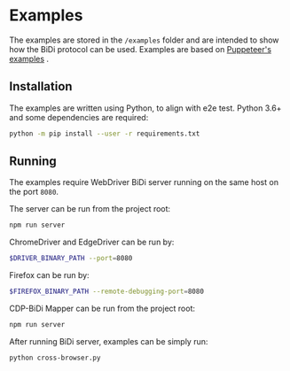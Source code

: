 # Examples

The examples are stored in the `/examples` folder and are intended to show how the
BiDi protocol can be used. Examples are based on
[Puppeteer's examples](https://github.com/puppeteer/puppeteer/tree/main/examples)
.

## Installation

The examples are written using Python, to align with e2e test. Python 3.6+ and some
dependencies are required:

```sh
python -m pip install --user -r requirements.txt
```

## Running

The examples require WebDriver BiDi server running on the same host on the port
`8080`.

The server can be run from the project root:

```sh
npm run server
```

ChromeDriver and EdgeDriver can be run by:

```sh
$DRIVER_BINARY_PATH --port=8080
```

Firefox can be run by:

```sh
$FIREFOX_BINARY_PATH --remote-debugging-port=8080
```

CDP-BiDi Mapper can be run from the project root:

```sh
npm run server
```

After running BiDi server, examples can be simply run:

```sh
python cross-browser.py
```
